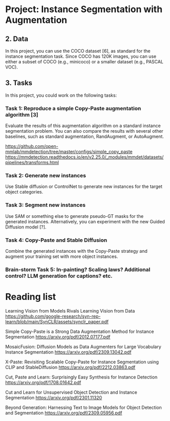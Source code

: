 # Project: Instance Segmentation with Augmentation

## 2. Data

In this project, you can use the COCO dataset [6], as standard for the instance segmentation task. Since COCO has 120K images, you can use either a subset of COCO (e.g., minicoco) or a smaller dataset (e.g., PASCAL VOC).

## 3. Tasks

In this project, you could work on the following tasks:

### Task 1: Reproduce a simple Copy-Paste augmentation algorithm [3]
Evaluate the results of this augmentation algorithm on a standard instance segmentation problem. You can also compare the results with several other baselines, such as standard augmentation, RandAugment, or AutoAugment.

https://github.com/open-mmlab/mmdetection/tree/master/configs/simple_copy_paste
https://mmdetection.readthedocs.io/en/v2.25.0/_modules/mmdet/datasets/pipelines/transforms.html

### Task 2: Generate new instances
Use Stable diffusion or ControlNet to generate new instances for the target object categories.

### Task 3: Segment new instances
Use SAM or something else to generate pseudo-GT masks for the generated instances. Alternatively, you can experiment with the new Guided Diffusion model [?].

### Task 4: Copy-Paste and Stable Diffusion
Combine the generated instances with the Copy-Paste strategy and augment your training set with more object instances.

### Brain-storm Task 5: In-painting? Scaling laws? Additional control? LLM generation for captions? etc.

# Reading list
Learning Vision from Models Rivals Learning Vision from Data
https://github.com/google-research/syn-rep-learn/blob/main/SynCLR/assets/synclr_paper.pdf

Simple Copy-Paste is a Strong Data Augmentation Method for Instance Segmentation
https://arxiv.org/pdf/2012.07177.pdf

MosaicFusion: Diffusion Models as Data Augmenters for Large Vocabulary Instance Segmentation
https://arxiv.org/pdf/2309.13042.pdf

X-Paste: Revisiting Scalable Copy-Paste for Instance Segmentation using CLIP and StableDiffusion
https://arxiv.org/pdf/2212.03863.pdf

Cut, Paste and Learn: Surprisingly Easy Synthesis for Instance Detection
https://arxiv.org/pdf/1708.01642.pdf

Cut and Learn for Unsupervised Object Detection and Instance Segmentation
https://arxiv.org/pdf/2301.11320

Beyond Generation: Harnessing Text to Image Models for Object Detection and Segmentation
https://arxiv.org/pdf/2309.05956.pdf
